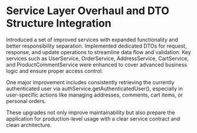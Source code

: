 # Service Layer Overhaul and DTO Structure Integration

Introduced a set of improved services with expanded functionality and better responsibility separation.
Implemented dedicated DTOs for request, response, and update operations to streamline data flow and validation.
Key services such as UserService, OrderService, AddressService, CartService, and ProductCommentService were enhanced to cover advanced business logic and ensure proper access control.

One major improvement includes consistently retrieving the currently authenticated user via authService.getAuthenticatedUser(), especially in user-specific actions like managing addresses, comments, cart items, or personal orders.

These upgrades not only improve maintainability but also prepare the application for production-level usage with a clear service contract and clean architecture.

